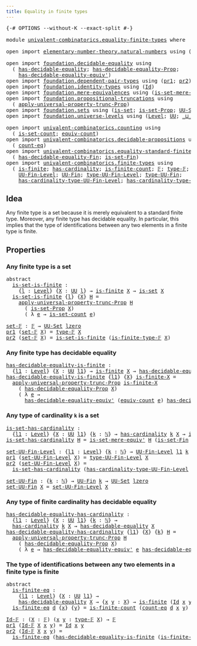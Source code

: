 ```yaml
---
title: Equality in finite types
---
```


<pre class="Agda"><a id="50" class="Symbol">{-#</a> <a id="54" class="Keyword">OPTIONS</a> <a id="62" class="Pragma">--without-K</a> <a id="74" class="Pragma">--exact-split</a> <a id="88" class="Symbol">#-}</a>

<a id="93" class="Keyword">module</a> <a id="100" href="univalent-combinatorics.equality-finite-types.html" class="Module">univalent-combinatorics.equality-finite-types</a> <a id="146" class="Keyword">where</a>

<a id="153" class="Keyword">open</a> <a id="158" class="Keyword">import</a> <a id="165" href="elementary-number-theory.natural-numbers.html" class="Module">elementary-number-theory.natural-numbers</a> <a id="206" class="Keyword">using</a> <a id="212" class="Symbol">(</a><a id="213" href="elementary-number-theory.natural-numbers.html#1458" class="Datatype">ℕ</a><a id="214" class="Symbol">)</a>

<a id="217" class="Keyword">open</a> <a id="222" class="Keyword">import</a> <a id="229" href="foundation.decidable-equality.html" class="Module">foundation.decidable-equality</a> <a id="259" class="Keyword">using</a>
  <a id="267" class="Symbol">(</a> <a id="269" href="foundation.decidable-equality.html#1785" class="Function">has-decidable-equality</a><a id="291" class="Symbol">;</a> <a id="293" href="foundation.decidable-equality.html#7766" class="Function">has-decidable-equality-Prop</a><a id="320" class="Symbol">;</a>
    <a id="326" href="foundation.decidable-equality.html#4811" class="Function">has-decidable-equality-equiv&#39;</a><a id="355" class="Symbol">)</a>
<a id="357" class="Keyword">open</a> <a id="362" class="Keyword">import</a> <a id="369" href="foundation.dependent-pair-types.html" class="Module">foundation.dependent-pair-types</a> <a id="401" class="Keyword">using</a> <a id="407" class="Symbol">(</a><a id="408" href="foundation-core.dependent-pair-types.html#605" class="Field">pr1</a><a id="411" class="Symbol">;</a> <a id="413" href="foundation-core.dependent-pair-types.html#617" class="Field">pr2</a><a id="416" class="Symbol">)</a>
<a id="418" class="Keyword">open</a> <a id="423" class="Keyword">import</a> <a id="430" href="foundation.identity-types.html" class="Module">foundation.identity-types</a> <a id="456" class="Keyword">using</a> <a id="462" class="Symbol">(</a><a id="463" href="foundation-core.identity-types.html#1767" class="Datatype">Id</a><a id="465" class="Symbol">)</a>
<a id="467" class="Keyword">open</a> <a id="472" class="Keyword">import</a> <a id="479" href="foundation.mere-equivalences.html" class="Module">foundation.mere-equivalences</a> <a id="508" class="Keyword">using</a> <a id="514" class="Symbol">(</a><a id="515" href="foundation.mere-equivalences.html#3461" class="Function">is-set-mere-equiv&#39;</a><a id="533" class="Symbol">)</a>
<a id="535" class="Keyword">open</a> <a id="540" class="Keyword">import</a> <a id="547" href="foundation.propositional-truncations.html" class="Module">foundation.propositional-truncations</a> <a id="584" class="Keyword">using</a>
  <a id="592" class="Symbol">(</a> <a id="594" href="foundation.propositional-truncations.html#5603" class="Function">apply-universal-property-trunc-Prop</a><a id="629" class="Symbol">)</a>
<a id="631" class="Keyword">open</a> <a id="636" class="Keyword">import</a> <a id="643" href="foundation.sets.html" class="Module">foundation.sets</a> <a id="659" class="Keyword">using</a> <a id="665" class="Symbol">(</a><a id="666" href="foundation-core.sets.html#1113" class="Function">is-set</a><a id="672" class="Symbol">;</a> <a id="674" href="foundation.sets.html#2150" class="Function">is-set-Prop</a><a id="685" class="Symbol">;</a> <a id="687" href="foundation-core.sets.html#1190" class="Function">UU-Set</a><a id="693" class="Symbol">)</a>
<a id="695" class="Keyword">open</a> <a id="700" class="Keyword">import</a> <a id="707" href="foundation.universe-levels.html" class="Module">foundation.universe-levels</a> <a id="734" class="Keyword">using</a> <a id="740" class="Symbol">(</a><a id="741" href="Agda.Primitive.html#597" class="Postulate">Level</a><a id="746" class="Symbol">;</a> <a id="748" href="foundation-core.universe-levels.html#235" class="Primitive">UU</a><a id="750" class="Symbol">;</a> <a id="752" href="Agda.Primitive.html#810" class="Primitive Operator">_⊔_</a><a id="755" class="Symbol">;</a> <a id="757" href="Agda.Primitive.html#764" class="Primitive">lzero</a><a id="762" class="Symbol">)</a>

<a id="765" class="Keyword">open</a> <a id="770" class="Keyword">import</a> <a id="777" href="univalent-combinatorics.counting.html" class="Module">univalent-combinatorics.counting</a> <a id="810" class="Keyword">using</a>
  <a id="818" class="Symbol">(</a> <a id="820" href="univalent-combinatorics.counting.html#2757" class="Function">is-set-count</a><a id="832" class="Symbol">;</a> <a id="834" href="univalent-combinatorics.counting.html#2098" class="Function">equiv-count</a><a id="845" class="Symbol">)</a>
<a id="847" class="Keyword">open</a> <a id="852" class="Keyword">import</a> <a id="859" href="univalent-combinatorics.decidable-propositions.html" class="Module">univalent-combinatorics.decidable-propositions</a> <a id="906" class="Keyword">using</a>
  <a id="914" class="Symbol">(</a> <a id="916" href="univalent-combinatorics.decidable-propositions.html#2360" class="Function">count-eq</a><a id="924" class="Symbol">)</a>
<a id="926" class="Keyword">open</a> <a id="931" class="Keyword">import</a> <a id="938" href="univalent-combinatorics.equality-standard-finite-types.html" class="Module">univalent-combinatorics.equality-standard-finite-types</a> <a id="993" class="Keyword">using</a>
  <a id="1001" class="Symbol">(</a> <a id="1003" href="univalent-combinatorics.equality-standard-finite-types.html#2965" class="Function">has-decidable-equality-Fin</a><a id="1029" class="Symbol">;</a> <a id="1031" href="univalent-combinatorics.equality-standard-finite-types.html#3705" class="Function">is-set-Fin</a><a id="1041" class="Symbol">)</a>
<a id="1043" class="Keyword">open</a> <a id="1048" class="Keyword">import</a> <a id="1055" href="univalent-combinatorics.finite-types.html" class="Module">univalent-combinatorics.finite-types</a> <a id="1092" class="Keyword">using</a>
  <a id="1100" class="Symbol">(</a> <a id="1102" href="univalent-combinatorics.finite-types.html#4244" class="Function">is-finite</a><a id="1111" class="Symbol">;</a> <a id="1113" href="univalent-combinatorics.finite-types.html#4972" class="Function">has-cardinality</a><a id="1128" class="Symbol">;</a> <a id="1130" href="univalent-combinatorics.finite-types.html#4483" class="Function">is-finite-count</a><a id="1145" class="Symbol">;</a> <a id="1147" href="univalent-combinatorics.finite-types.html#4635" class="Function">𝔽</a><a id="1148" class="Symbol">;</a> <a id="1150" href="univalent-combinatorics.finite-types.html#4683" class="Function">type-𝔽</a><a id="1156" class="Symbol">;</a> <a id="1158" href="univalent-combinatorics.finite-types.html#4734" class="Function">is-finite-type-𝔽</a><a id="1174" class="Symbol">;</a>
    <a id="1180" href="univalent-combinatorics.finite-types.html#5149" class="Function">UU-Fin-Level</a><a id="1192" class="Symbol">;</a> <a id="1194" href="univalent-combinatorics.finite-types.html#5610" class="Function">UU-Fin</a><a id="1200" class="Symbol">;</a> <a id="1202" href="univalent-combinatorics.finite-types.html#5244" class="Function">type-UU-Fin-Level</a><a id="1219" class="Symbol">;</a> <a id="1221" href="univalent-combinatorics.finite-types.html#5672" class="Function">type-UU-Fin</a><a id="1232" class="Symbol">;</a>
    <a id="1238" href="univalent-combinatorics.finite-types.html#5350" class="Function">has-cardinality-type-UU-Fin-Level</a><a id="1271" class="Symbol">;</a> <a id="1273" href="univalent-combinatorics.finite-types.html#5750" class="Function">has-cardinality-type-UU-Fin</a><a id="1300" class="Symbol">)</a>
</pre>
## Idea

Any finite type is a set because it is merely equivalent to a standard finite type. Moreover, any finite type has decidable equality. In particular, this implies that the type of identifications between any two elements in a finite type is finite.

## Properties

### Any finite type is a set

<pre class="Agda"><a id="1618" class="Keyword">abstract</a>
  <a id="is-set-is-finite"></a><a id="1629" href="univalent-combinatorics.equality-finite-types.html#1629" class="Function">is-set-is-finite</a> <a id="1646" class="Symbol">:</a>
    <a id="1652" class="Symbol">{</a><a id="1653" href="univalent-combinatorics.equality-finite-types.html#1653" class="Bound">l</a> <a id="1655" class="Symbol">:</a> <a id="1657" href="Agda.Primitive.html#597" class="Postulate">Level</a><a id="1662" class="Symbol">}</a> <a id="1664" class="Symbol">{</a><a id="1665" href="univalent-combinatorics.equality-finite-types.html#1665" class="Bound">X</a> <a id="1667" class="Symbol">:</a> <a id="1669" href="foundation-core.universe-levels.html#235" class="Primitive">UU</a> <a id="1672" href="univalent-combinatorics.equality-finite-types.html#1653" class="Bound">l</a><a id="1673" class="Symbol">}</a> <a id="1675" class="Symbol">→</a> <a id="1677" href="univalent-combinatorics.finite-types.html#4244" class="Function">is-finite</a> <a id="1687" href="univalent-combinatorics.equality-finite-types.html#1665" class="Bound">X</a> <a id="1689" class="Symbol">→</a> <a id="1691" href="foundation-core.sets.html#1113" class="Function">is-set</a> <a id="1698" href="univalent-combinatorics.equality-finite-types.html#1665" class="Bound">X</a>
  <a id="1702" href="univalent-combinatorics.equality-finite-types.html#1629" class="Function">is-set-is-finite</a> <a id="1719" class="Symbol">{</a><a id="1720" href="univalent-combinatorics.equality-finite-types.html#1720" class="Bound">l</a><a id="1721" class="Symbol">}</a> <a id="1723" class="Symbol">{</a><a id="1724" href="univalent-combinatorics.equality-finite-types.html#1724" class="Bound">X</a><a id="1725" class="Symbol">}</a> <a id="1727" href="univalent-combinatorics.equality-finite-types.html#1727" class="Bound">H</a> <a id="1729" class="Symbol">=</a>
    <a id="1735" href="foundation.propositional-truncations.html#5603" class="Function">apply-universal-property-trunc-Prop</a> <a id="1771" href="univalent-combinatorics.equality-finite-types.html#1727" class="Bound">H</a>
      <a id="1779" class="Symbol">(</a> <a id="1781" href="foundation.sets.html#2150" class="Function">is-set-Prop</a> <a id="1793" href="univalent-combinatorics.equality-finite-types.html#1724" class="Bound">X</a><a id="1794" class="Symbol">)</a>
      <a id="1802" class="Symbol">(</a> <a id="1804" class="Symbol">λ</a> <a id="1806" href="univalent-combinatorics.equality-finite-types.html#1806" class="Bound">e</a> <a id="1808" class="Symbol">→</a> <a id="1810" href="univalent-combinatorics.counting.html#2757" class="Function">is-set-count</a> <a id="1823" href="univalent-combinatorics.equality-finite-types.html#1806" class="Bound">e</a><a id="1824" class="Symbol">)</a>

<a id="set-𝔽"></a><a id="1827" href="univalent-combinatorics.equality-finite-types.html#1827" class="Function">set-𝔽</a> <a id="1833" class="Symbol">:</a> <a id="1835" href="univalent-combinatorics.finite-types.html#4635" class="Function">𝔽</a> <a id="1837" class="Symbol">→</a> <a id="1839" href="foundation-core.sets.html#1190" class="Function">UU-Set</a> <a id="1846" href="Agda.Primitive.html#764" class="Primitive">lzero</a>
<a id="1852" href="foundation-core.dependent-pair-types.html#605" class="Field">pr1</a> <a id="1856" class="Symbol">(</a><a id="1857" href="univalent-combinatorics.equality-finite-types.html#1827" class="Function">set-𝔽</a> <a id="1863" href="univalent-combinatorics.equality-finite-types.html#1863" class="Bound">X</a><a id="1864" class="Symbol">)</a> <a id="1866" class="Symbol">=</a> <a id="1868" href="univalent-combinatorics.finite-types.html#4683" class="Function">type-𝔽</a> <a id="1875" href="univalent-combinatorics.equality-finite-types.html#1863" class="Bound">X</a>
<a id="1877" href="foundation-core.dependent-pair-types.html#617" class="Field">pr2</a> <a id="1881" class="Symbol">(</a><a id="1882" href="univalent-combinatorics.equality-finite-types.html#1827" class="Function">set-𝔽</a> <a id="1888" href="univalent-combinatorics.equality-finite-types.html#1888" class="Bound">X</a><a id="1889" class="Symbol">)</a> <a id="1891" class="Symbol">=</a> <a id="1893" href="univalent-combinatorics.equality-finite-types.html#1629" class="Function">is-set-is-finite</a> <a id="1910" class="Symbol">(</a><a id="1911" href="univalent-combinatorics.finite-types.html#4734" class="Function">is-finite-type-𝔽</a> <a id="1928" href="univalent-combinatorics.equality-finite-types.html#1888" class="Bound">X</a><a id="1929" class="Symbol">)</a>
</pre>
### Any finite type has decidable equality

<pre class="Agda"><a id="has-decidable-equality-is-finite"></a><a id="1988" href="univalent-combinatorics.equality-finite-types.html#1988" class="Function">has-decidable-equality-is-finite</a> <a id="2021" class="Symbol">:</a>
  <a id="2025" class="Symbol">{</a><a id="2026" href="univalent-combinatorics.equality-finite-types.html#2026" class="Bound">l1</a> <a id="2029" class="Symbol">:</a> <a id="2031" href="Agda.Primitive.html#597" class="Postulate">Level</a><a id="2036" class="Symbol">}</a> <a id="2038" class="Symbol">{</a><a id="2039" href="univalent-combinatorics.equality-finite-types.html#2039" class="Bound">X</a> <a id="2041" class="Symbol">:</a> <a id="2043" href="foundation-core.universe-levels.html#235" class="Primitive">UU</a> <a id="2046" href="univalent-combinatorics.equality-finite-types.html#2026" class="Bound">l1</a><a id="2048" class="Symbol">}</a> <a id="2050" class="Symbol">→</a> <a id="2052" href="univalent-combinatorics.finite-types.html#4244" class="Function">is-finite</a> <a id="2062" href="univalent-combinatorics.equality-finite-types.html#2039" class="Bound">X</a> <a id="2064" class="Symbol">→</a> <a id="2066" href="foundation.decidable-equality.html#1785" class="Function">has-decidable-equality</a> <a id="2089" href="univalent-combinatorics.equality-finite-types.html#2039" class="Bound">X</a>
<a id="2091" href="univalent-combinatorics.equality-finite-types.html#1988" class="Function">has-decidable-equality-is-finite</a> <a id="2124" class="Symbol">{</a><a id="2125" href="univalent-combinatorics.equality-finite-types.html#2125" class="Bound">l1</a><a id="2127" class="Symbol">}</a> <a id="2129" class="Symbol">{</a><a id="2130" href="univalent-combinatorics.equality-finite-types.html#2130" class="Bound">X</a><a id="2131" class="Symbol">}</a> <a id="2133" href="univalent-combinatorics.equality-finite-types.html#2133" class="Bound">is-finite-X</a> <a id="2145" class="Symbol">=</a>
  <a id="2149" href="foundation.propositional-truncations.html#5603" class="Function">apply-universal-property-trunc-Prop</a> <a id="2185" href="univalent-combinatorics.equality-finite-types.html#2133" class="Bound">is-finite-X</a>
    <a id="2201" class="Symbol">(</a> <a id="2203" href="foundation.decidable-equality.html#7766" class="Function">has-decidable-equality-Prop</a> <a id="2231" href="univalent-combinatorics.equality-finite-types.html#2130" class="Bound">X</a><a id="2232" class="Symbol">)</a>
    <a id="2238" class="Symbol">(</a> <a id="2240" class="Symbol">λ</a> <a id="2242" href="univalent-combinatorics.equality-finite-types.html#2242" class="Bound">e</a> <a id="2244" class="Symbol">→</a>
      <a id="2252" href="foundation.decidable-equality.html#4811" class="Function">has-decidable-equality-equiv&#39;</a> <a id="2282" class="Symbol">(</a><a id="2283" href="univalent-combinatorics.counting.html#2098" class="Function">equiv-count</a> <a id="2295" href="univalent-combinatorics.equality-finite-types.html#2242" class="Bound">e</a><a id="2296" class="Symbol">)</a> <a id="2298" href="univalent-combinatorics.equality-standard-finite-types.html#2965" class="Function">has-decidable-equality-Fin</a><a id="2324" class="Symbol">)</a>
</pre>
### Any type of cardinality `k` is a set

<pre class="Agda"><a id="is-set-has-cardinality"></a><a id="2381" href="univalent-combinatorics.equality-finite-types.html#2381" class="Function">is-set-has-cardinality</a> <a id="2404" class="Symbol">:</a>
  <a id="2408" class="Symbol">{</a><a id="2409" href="univalent-combinatorics.equality-finite-types.html#2409" class="Bound">l1</a> <a id="2412" class="Symbol">:</a> <a id="2414" href="Agda.Primitive.html#597" class="Postulate">Level</a><a id="2419" class="Symbol">}</a> <a id="2421" class="Symbol">{</a><a id="2422" href="univalent-combinatorics.equality-finite-types.html#2422" class="Bound">X</a> <a id="2424" class="Symbol">:</a> <a id="2426" href="foundation-core.universe-levels.html#235" class="Primitive">UU</a> <a id="2429" href="univalent-combinatorics.equality-finite-types.html#2409" class="Bound">l1</a><a id="2431" class="Symbol">}</a> <a id="2433" class="Symbol">{</a><a id="2434" href="univalent-combinatorics.equality-finite-types.html#2434" class="Bound">k</a> <a id="2436" class="Symbol">:</a> <a id="2438" href="elementary-number-theory.natural-numbers.html#1458" class="Datatype">ℕ</a><a id="2439" class="Symbol">}</a> <a id="2441" class="Symbol">→</a> <a id="2443" href="univalent-combinatorics.finite-types.html#4972" class="Function">has-cardinality</a> <a id="2459" href="univalent-combinatorics.equality-finite-types.html#2434" class="Bound">k</a> <a id="2461" href="univalent-combinatorics.equality-finite-types.html#2422" class="Bound">X</a> <a id="2463" class="Symbol">→</a> <a id="2465" href="foundation-core.sets.html#1113" class="Function">is-set</a> <a id="2472" href="univalent-combinatorics.equality-finite-types.html#2422" class="Bound">X</a>
<a id="2474" href="univalent-combinatorics.equality-finite-types.html#2381" class="Function">is-set-has-cardinality</a> <a id="2497" href="univalent-combinatorics.equality-finite-types.html#2497" class="Bound">H</a> <a id="2499" class="Symbol">=</a> <a id="2501" href="foundation.mere-equivalences.html#3461" class="Function">is-set-mere-equiv&#39;</a> <a id="2520" href="univalent-combinatorics.equality-finite-types.html#2497" class="Bound">H</a> <a id="2522" class="Symbol">(</a><a id="2523" href="univalent-combinatorics.equality-standard-finite-types.html#3705" class="Function">is-set-Fin</a> <a id="2534" class="Symbol">_)</a>

<a id="set-UU-Fin-Level"></a><a id="2538" href="univalent-combinatorics.equality-finite-types.html#2538" class="Function">set-UU-Fin-Level</a> <a id="2555" class="Symbol">:</a> <a id="2557" class="Symbol">{</a><a id="2558" href="univalent-combinatorics.equality-finite-types.html#2558" class="Bound">l1</a> <a id="2561" class="Symbol">:</a> <a id="2563" href="Agda.Primitive.html#597" class="Postulate">Level</a><a id="2568" class="Symbol">}</a> <a id="2570" class="Symbol">{</a><a id="2571" href="univalent-combinatorics.equality-finite-types.html#2571" class="Bound">k</a> <a id="2573" class="Symbol">:</a> <a id="2575" href="elementary-number-theory.natural-numbers.html#1458" class="Datatype">ℕ</a><a id="2576" class="Symbol">}</a> <a id="2578" class="Symbol">→</a> <a id="2580" href="univalent-combinatorics.finite-types.html#5149" class="Function">UU-Fin-Level</a> <a id="2593" href="univalent-combinatorics.equality-finite-types.html#2558" class="Bound">l1</a> <a id="2596" href="univalent-combinatorics.equality-finite-types.html#2571" class="Bound">k</a> <a id="2598" class="Symbol">→</a> <a id="2600" href="foundation-core.sets.html#1190" class="Function">UU-Set</a> <a id="2607" href="univalent-combinatorics.equality-finite-types.html#2558" class="Bound">l1</a>
<a id="2610" href="foundation-core.dependent-pair-types.html#605" class="Field">pr1</a> <a id="2614" class="Symbol">(</a><a id="2615" href="univalent-combinatorics.equality-finite-types.html#2538" class="Function">set-UU-Fin-Level</a> <a id="2632" href="univalent-combinatorics.equality-finite-types.html#2632" class="Bound">X</a><a id="2633" class="Symbol">)</a> <a id="2635" class="Symbol">=</a> <a id="2637" href="univalent-combinatorics.finite-types.html#5244" class="Function">type-UU-Fin-Level</a> <a id="2655" href="univalent-combinatorics.equality-finite-types.html#2632" class="Bound">X</a>
<a id="2657" href="foundation-core.dependent-pair-types.html#617" class="Field">pr2</a> <a id="2661" class="Symbol">(</a><a id="2662" href="univalent-combinatorics.equality-finite-types.html#2538" class="Function">set-UU-Fin-Level</a> <a id="2679" href="univalent-combinatorics.equality-finite-types.html#2679" class="Bound">X</a><a id="2680" class="Symbol">)</a> <a id="2682" class="Symbol">=</a>
  <a id="2686" href="univalent-combinatorics.equality-finite-types.html#2381" class="Function">is-set-has-cardinality</a> <a id="2709" class="Symbol">(</a><a id="2710" href="univalent-combinatorics.finite-types.html#5350" class="Function">has-cardinality-type-UU-Fin-Level</a> <a id="2744" href="univalent-combinatorics.equality-finite-types.html#2679" class="Bound">X</a><a id="2745" class="Symbol">)</a>

<a id="set-UU-Fin"></a><a id="2748" href="univalent-combinatorics.equality-finite-types.html#2748" class="Function">set-UU-Fin</a> <a id="2759" class="Symbol">:</a> <a id="2761" class="Symbol">{</a><a id="2762" href="univalent-combinatorics.equality-finite-types.html#2762" class="Bound">k</a> <a id="2764" class="Symbol">:</a> <a id="2766" href="elementary-number-theory.natural-numbers.html#1458" class="Datatype">ℕ</a><a id="2767" class="Symbol">}</a> <a id="2769" class="Symbol">→</a> <a id="2771" href="univalent-combinatorics.finite-types.html#5610" class="Function">UU-Fin</a> <a id="2778" href="univalent-combinatorics.equality-finite-types.html#2762" class="Bound">k</a> <a id="2780" class="Symbol">→</a> <a id="2782" href="foundation-core.sets.html#1190" class="Function">UU-Set</a> <a id="2789" href="Agda.Primitive.html#764" class="Primitive">lzero</a>
<a id="2795" href="univalent-combinatorics.equality-finite-types.html#2748" class="Function">set-UU-Fin</a> <a id="2806" href="univalent-combinatorics.equality-finite-types.html#2806" class="Bound">X</a> <a id="2808" class="Symbol">=</a> <a id="2810" href="univalent-combinatorics.equality-finite-types.html#2538" class="Function">set-UU-Fin-Level</a> <a id="2827" href="univalent-combinatorics.equality-finite-types.html#2806" class="Bound">X</a>
</pre>
### Any type of finite cardinality has decidable equality

<pre class="Agda"><a id="has-decidable-equality-has-cardinality"></a><a id="2901" href="univalent-combinatorics.equality-finite-types.html#2901" class="Function">has-decidable-equality-has-cardinality</a> <a id="2940" class="Symbol">:</a>
  <a id="2944" class="Symbol">{</a><a id="2945" href="univalent-combinatorics.equality-finite-types.html#2945" class="Bound">l1</a> <a id="2948" class="Symbol">:</a> <a id="2950" href="Agda.Primitive.html#597" class="Postulate">Level</a><a id="2955" class="Symbol">}</a> <a id="2957" class="Symbol">{</a><a id="2958" href="univalent-combinatorics.equality-finite-types.html#2958" class="Bound">X</a> <a id="2960" class="Symbol">:</a> <a id="2962" href="foundation-core.universe-levels.html#235" class="Primitive">UU</a> <a id="2965" href="univalent-combinatorics.equality-finite-types.html#2945" class="Bound">l1</a><a id="2967" class="Symbol">}</a> <a id="2969" class="Symbol">{</a><a id="2970" href="univalent-combinatorics.equality-finite-types.html#2970" class="Bound">k</a> <a id="2972" class="Symbol">:</a> <a id="2974" href="elementary-number-theory.natural-numbers.html#1458" class="Datatype">ℕ</a><a id="2975" class="Symbol">}</a> <a id="2977" class="Symbol">→</a>
  <a id="2981" href="univalent-combinatorics.finite-types.html#4972" class="Function">has-cardinality</a> <a id="2997" href="univalent-combinatorics.equality-finite-types.html#2970" class="Bound">k</a> <a id="2999" href="univalent-combinatorics.equality-finite-types.html#2958" class="Bound">X</a> <a id="3001" class="Symbol">→</a> <a id="3003" href="foundation.decidable-equality.html#1785" class="Function">has-decidable-equality</a> <a id="3026" href="univalent-combinatorics.equality-finite-types.html#2958" class="Bound">X</a>
<a id="3028" href="univalent-combinatorics.equality-finite-types.html#2901" class="Function">has-decidable-equality-has-cardinality</a> <a id="3067" class="Symbol">{</a><a id="3068" href="univalent-combinatorics.equality-finite-types.html#3068" class="Bound">l1</a><a id="3070" class="Symbol">}</a> <a id="3072" class="Symbol">{</a><a id="3073" href="univalent-combinatorics.equality-finite-types.html#3073" class="Bound">X</a><a id="3074" class="Symbol">}</a> <a id="3076" class="Symbol">{</a><a id="3077" href="univalent-combinatorics.equality-finite-types.html#3077" class="Bound">k</a><a id="3078" class="Symbol">}</a> <a id="3080" href="univalent-combinatorics.equality-finite-types.html#3080" class="Bound">H</a> <a id="3082" class="Symbol">=</a>
  <a id="3086" href="foundation.propositional-truncations.html#5603" class="Function">apply-universal-property-trunc-Prop</a> <a id="3122" href="univalent-combinatorics.equality-finite-types.html#3080" class="Bound">H</a>
    <a id="3128" class="Symbol">(</a> <a id="3130" href="foundation.decidable-equality.html#7766" class="Function">has-decidable-equality-Prop</a> <a id="3158" href="univalent-combinatorics.equality-finite-types.html#3073" class="Bound">X</a><a id="3159" class="Symbol">)</a>
    <a id="3165" class="Symbol">(</a> <a id="3167" class="Symbol">λ</a> <a id="3169" href="univalent-combinatorics.equality-finite-types.html#3169" class="Bound">e</a> <a id="3171" class="Symbol">→</a> <a id="3173" href="foundation.decidable-equality.html#4811" class="Function">has-decidable-equality-equiv&#39;</a> <a id="3203" href="univalent-combinatorics.equality-finite-types.html#3169" class="Bound">e</a> <a id="3205" href="univalent-combinatorics.equality-standard-finite-types.html#2965" class="Function">has-decidable-equality-Fin</a><a id="3231" class="Symbol">)</a>
</pre>
### The type of identifications between any two elements in a finite type is finite

<pre class="Agda"><a id="3331" class="Keyword">abstract</a>
  <a id="is-finite-eq"></a><a id="3342" href="univalent-combinatorics.equality-finite-types.html#3342" class="Function">is-finite-eq</a> <a id="3355" class="Symbol">:</a>
    <a id="3361" class="Symbol">{</a><a id="3362" href="univalent-combinatorics.equality-finite-types.html#3362" class="Bound">l1</a> <a id="3365" class="Symbol">:</a> <a id="3367" href="Agda.Primitive.html#597" class="Postulate">Level</a><a id="3372" class="Symbol">}</a> <a id="3374" class="Symbol">{</a><a id="3375" href="univalent-combinatorics.equality-finite-types.html#3375" class="Bound">X</a> <a id="3377" class="Symbol">:</a> <a id="3379" href="foundation-core.universe-levels.html#235" class="Primitive">UU</a> <a id="3382" href="univalent-combinatorics.equality-finite-types.html#3362" class="Bound">l1</a><a id="3384" class="Symbol">}</a> <a id="3386" class="Symbol">→</a>
    <a id="3392" href="foundation.decidable-equality.html#1785" class="Function">has-decidable-equality</a> <a id="3415" href="univalent-combinatorics.equality-finite-types.html#3375" class="Bound">X</a> <a id="3417" class="Symbol">→</a> <a id="3419" class="Symbol">{</a><a id="3420" href="univalent-combinatorics.equality-finite-types.html#3420" class="Bound">x</a> <a id="3422" href="univalent-combinatorics.equality-finite-types.html#3422" class="Bound">y</a> <a id="3424" class="Symbol">:</a> <a id="3426" href="univalent-combinatorics.equality-finite-types.html#3375" class="Bound">X</a><a id="3427" class="Symbol">}</a> <a id="3429" class="Symbol">→</a> <a id="3431" href="univalent-combinatorics.finite-types.html#4244" class="Function">is-finite</a> <a id="3441" class="Symbol">(</a><a id="3442" href="foundation-core.identity-types.html#1767" class="Datatype">Id</a> <a id="3445" href="univalent-combinatorics.equality-finite-types.html#3420" class="Bound">x</a> <a id="3447" href="univalent-combinatorics.equality-finite-types.html#3422" class="Bound">y</a><a id="3448" class="Symbol">)</a>
  <a id="3452" href="univalent-combinatorics.equality-finite-types.html#3342" class="Function">is-finite-eq</a> <a id="3465" href="univalent-combinatorics.equality-finite-types.html#3465" class="Bound">d</a> <a id="3467" class="Symbol">{</a><a id="3468" href="univalent-combinatorics.equality-finite-types.html#3468" class="Bound">x</a><a id="3469" class="Symbol">}</a> <a id="3471" class="Symbol">{</a><a id="3472" href="univalent-combinatorics.equality-finite-types.html#3472" class="Bound">y</a><a id="3473" class="Symbol">}</a> <a id="3475" class="Symbol">=</a> <a id="3477" href="univalent-combinatorics.finite-types.html#4483" class="Function">is-finite-count</a> <a id="3493" class="Symbol">(</a><a id="3494" href="univalent-combinatorics.decidable-propositions.html#2360" class="Function">count-eq</a> <a id="3503" href="univalent-combinatorics.equality-finite-types.html#3465" class="Bound">d</a> <a id="3505" href="univalent-combinatorics.equality-finite-types.html#3468" class="Bound">x</a> <a id="3507" href="univalent-combinatorics.equality-finite-types.html#3472" class="Bound">y</a><a id="3508" class="Symbol">)</a>

<a id="Id-𝔽"></a><a id="3511" href="univalent-combinatorics.equality-finite-types.html#3511" class="Function">Id-𝔽</a> <a id="3516" class="Symbol">:</a> <a id="3518" class="Symbol">(</a><a id="3519" href="univalent-combinatorics.equality-finite-types.html#3519" class="Bound">X</a> <a id="3521" class="Symbol">:</a> <a id="3523" href="univalent-combinatorics.finite-types.html#4635" class="Function">𝔽</a><a id="3524" class="Symbol">)</a> <a id="3526" class="Symbol">(</a><a id="3527" href="univalent-combinatorics.equality-finite-types.html#3527" class="Bound">x</a> <a id="3529" href="univalent-combinatorics.equality-finite-types.html#3529" class="Bound">y</a> <a id="3531" class="Symbol">:</a> <a id="3533" href="univalent-combinatorics.finite-types.html#4683" class="Function">type-𝔽</a> <a id="3540" href="univalent-combinatorics.equality-finite-types.html#3519" class="Bound">X</a><a id="3541" class="Symbol">)</a> <a id="3543" class="Symbol">→</a> <a id="3545" href="univalent-combinatorics.finite-types.html#4635" class="Function">𝔽</a>
<a id="3547" href="foundation-core.dependent-pair-types.html#605" class="Field">pr1</a> <a id="3551" class="Symbol">(</a><a id="3552" href="univalent-combinatorics.equality-finite-types.html#3511" class="Function">Id-𝔽</a> <a id="3557" href="univalent-combinatorics.equality-finite-types.html#3557" class="Bound">X</a> <a id="3559" href="univalent-combinatorics.equality-finite-types.html#3559" class="Bound">x</a> <a id="3561" href="univalent-combinatorics.equality-finite-types.html#3561" class="Bound">y</a><a id="3562" class="Symbol">)</a> <a id="3564" class="Symbol">=</a> <a id="3566" href="foundation-core.identity-types.html#1767" class="Datatype">Id</a> <a id="3569" href="univalent-combinatorics.equality-finite-types.html#3559" class="Bound">x</a> <a id="3571" href="univalent-combinatorics.equality-finite-types.html#3561" class="Bound">y</a>
<a id="3573" href="foundation-core.dependent-pair-types.html#617" class="Field">pr2</a> <a id="3577" class="Symbol">(</a><a id="3578" href="univalent-combinatorics.equality-finite-types.html#3511" class="Function">Id-𝔽</a> <a id="3583" href="univalent-combinatorics.equality-finite-types.html#3583" class="Bound">X</a> <a id="3585" href="univalent-combinatorics.equality-finite-types.html#3585" class="Bound">x</a> <a id="3587" href="univalent-combinatorics.equality-finite-types.html#3587" class="Bound">y</a><a id="3588" class="Symbol">)</a> <a id="3590" class="Symbol">=</a>
  <a id="3594" href="univalent-combinatorics.equality-finite-types.html#3342" class="Function">is-finite-eq</a> <a id="3607" class="Symbol">(</a><a id="3608" href="univalent-combinatorics.equality-finite-types.html#1988" class="Function">has-decidable-equality-is-finite</a> <a id="3641" class="Symbol">(</a><a id="3642" href="univalent-combinatorics.finite-types.html#4734" class="Function">is-finite-type-𝔽</a> <a id="3659" href="univalent-combinatorics.equality-finite-types.html#3583" class="Bound">X</a><a id="3660" class="Symbol">))</a>
</pre>